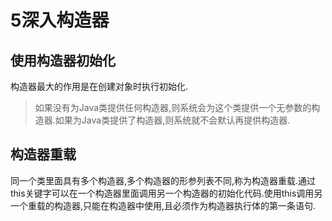 # 5深入构造器
## 使用构造器初始化
构造器最大的作用是在创建对象时执行初始化.
>如果没有为Java类提供任何构造器,则系统会为这个类提供一个无参数的构造器.如果为Java类提供了构造器,则系统就不会默认再提供构造器.
## 构造器重载
同一个类里面具有多个构造器,多个构造器的形参列表不同,称为构造器重载.通过this关键字可以在一个构造器里面调用另一个构造器的初始化代码.使用this调用另一个重载的构造器,只能在构造器中使用,且必须作为构造器执行体的第一条语句.